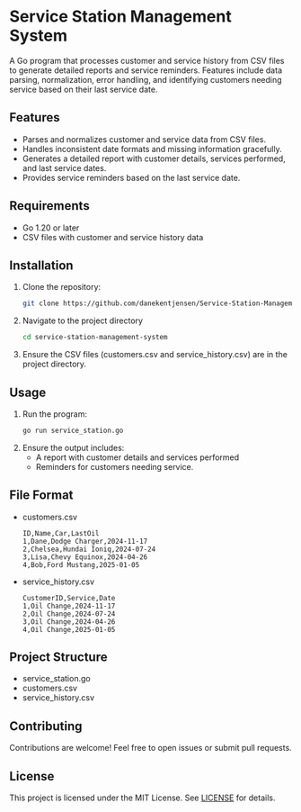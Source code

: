 # Service Station Management System
A Go program that processes customer and service history from CSV files to generate detailed reports and service reminders. Features include data parsing, normalization, error handling, and identifying customers needing service based on their last service date.

## Features
- Parses and normalizes customer and service data from CSV files.
- Handles inconsistent date formats and missing information gracefully.
- Generates a detailed report with customer details, services performed, and last service dates.
- Provides service reminders based on the last service date.

## Requirements
- Go 1.20 or later
- CSV files with customer and service history data

## Installation
1. Clone the repository:
   ```bash
   git clone https://github.com/danekentjensen/Service-Station-Management-System.git
2. Navigate to the project directory
   ```bash
   cd service-station-management-system
3. Ensure the CSV files (customers.csv and service_history.csv) are in the project directory.

## Usage
1. Run the program:
   ```bash
   go run service_station.go
2. Ensure the output includes:
   - A report with customer details and services performed
   - Reminders for customers needing service.

## File Format
- customers.csv
  ```csv
  ID,Name,Car,LastOil
  1,Dane,Dodge Charger,2024-11-17
  2,Chelsea,Hundai Ioniq,2024-07-24
  3,Lisa,Chevy Equinox,2024-04-26
  4,Bob,Ford Mustang,2025-01-05

- service_history.csv
  ```csv
  CustomerID,Service,Date
  1,Oil Change,2024-11-17
  2,Oil Change,2024-07-24
  3,Oil Change,2024-04-26
  4,Oil Change,2025-01-05

## Project Structure
- service_station.go
- customers.csv
- service_history.csv

## Contributing
Contributions are welcome! Feel free to open issues or submit pull requests.

## License
This project is licensed under the MIT License. See [LICENSE](./LICENSE) for details.

